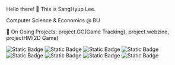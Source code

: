 Hello there! 👋
This is SangHyup Lee.

Computer Science & Economics @ BU


🔭 On Going Projects: project.GG(Game Tracking), project.webzine, projectHM(2D Game)

![Static Badge](https://img.shields.io/badge/Python-%233776AB?style=flat-square&logo=Python&logoColor=%23ffffff)
![Static Badge](https://img.shields.io/badge/MySQL-%234479A1?style=flat-square&logo=MySQL&logoColor=%23ffffff)
![Static Badge](https://img.shields.io/badge/JavaScript-%23F7DF1E?style=flat-square&logo=JavaScript&logoColor=%23000000)
![Static Badge](https://img.shields.io/badge/C-%23A8B9CC?style=flat-square&logo=C&logoColor=%23ffffff)
![Static Badge](https://img.shields.io/badge/CSS-%23663399?style=flat-square&logo=css&logoColor=%23ffffff)
![Static Badge](https://img.shields.io/badge/HTML5-%23E34F26?style=flat-square&logo=HTML5&logoColor=%23ffffff)
![Static Badge](https://img.shields.io/badge/Unity-%23FFFFFF?style=flat-square&logo=Unity&logoColor=%23000000)
![Static Badge](https://img.shields.io/badge/Jupyter-%23F37626?style=flat-square&logo=Jupyter&logoColor=%23ffffff)



<!--
**aiden293/aiden293** is a ✨ _special_ ✨ repository because its `README.md` (this file) appears on your GitHub profile.

Here are some ideas to get you started:

- 🔭 On Going Projects: project.GG(Game Tracking), project.webzine, projectHM(2D Game)
- 🌱
- 👯 I’m looking to collaborate on ...
- 🤔 I’m looking for help with ...
- 💬 Ask me about ...
- 📫 How to reach me: ...
- 😄 Pronouns: ...
- ⚡ Fun fact: ...
-->
